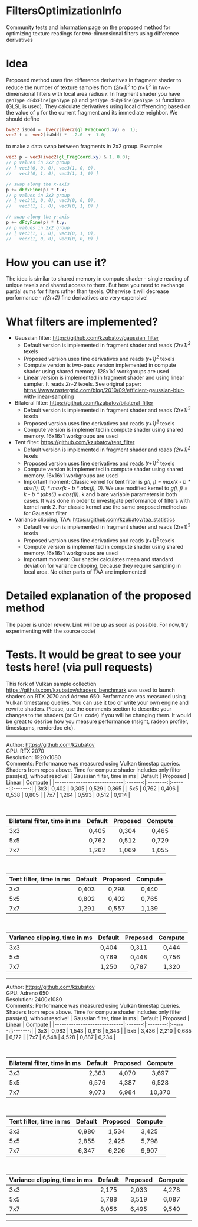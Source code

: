 
# FiltersOptimizationInfo
Community tests and information page on the proposed method for optimizing texture readings for two-dimensional filters using difference derivatives

# Idea
Proposed method uses fine difference derivatives in fragment shader to reduce the number of texture samples from *(2r+1)*<sup>*2*</sup> to *(r+1)*<sup>*2*</sup> in two-dimensional filters with local area radius *r*. In fragment shader you have `genType dFdxFine(genType p)` and `genType dFdyFine(genType p)` functions (GLSL is used). They calculate derivatives using local differencing based on the value of p for the current fragment and its immediate neighbor. We should define
```GLSL
bvec2 isOdd =  bvec2(ivec2(gl_FragCoord.xy) &  1);
vec2 t =  vec2(isOdd) *  -2.0  +  1.0;
```
to make a data swap between fragments in 2x2 group.
Example:
```GLSL
vec3 p = vec3(ivec2(gl_FragCoord.xy) & 1, 0.0);
// p values in 2x2 group
// [ vec3(0, 0, 0), vec3(1, 0, 0),
//   vec3(0, 1, 0), vec3(1, 1, 0) ]

// swap along the x-axis
p += dFdxFine(p) * t.x;
// p values in 2x2 group
// [ vec3(1, 0, 0), vec3(0, 0, 0),
//   vec3(1, 1, 0), vec3(0, 1, 0) ]

// swap along the y-axis
p += dFdyFine(p) * t.y;
// p values in 2x2 group
// [ vec3(1, 1, 0), vec3(0, 1, 0),
//   vec3(1, 0, 0), vec3(0, 0, 0) ]
```
# How you can use it?
The idea is similar to shared memory in compute shader - single reading of unique texels and shared access to them. But here you need to exchange partial sums for filters rather than texels. Otherwise it will decrease performance - *r(3r+2)* fine derivatives are very expensive!

# What filters are implemented?
 - Gaussian filter: <https://github.com/kzubatov/gaussian_filter>
	 - Default version is implemented in fragment shader and reads *(2r+1)<sup>2</sup>*
 texels
	 - Proposed version uses fine derivatives and reads *(r+1)<sup>2</sup>* texels
	 - Compute version is two-pass version implemented in compute shader using shared memory. 128x1x1 workgroups are used
	 - Linear version is implemented in fragment shader and using linear sampler. It reads *2r+2* texels. See original paper: <https://www.rastergrid.com/blog/2010/09/efficient-gaussian-blur-with-linear-sampling>
  - Bilateral filter: <https://github.com/kzubatov/bilateral_filter>
	- Default version is implemented in fragment shader and reads *(2r+1)<sup>2</sup>*
 texels
	- Proposed version uses fine derivatives and reads *(r+1)<sup>2</sup>* texels
	- Compute version is implemented in compute shader using shared memory. 16x16x1 workgroups are used
 - Tent filter: <https://github.com/kzubatov/tent_filter>
	 - Default version is implemented in fragment shader and reads *(2r+1)<sup>2</sup>*
 texels
	- Proposed version uses fine derivatives and reads *(r+1)<sup>2</sup>* texels
	- Compute version is implemented in compute shader using shared memory. 16x16x1 workgroups are used
	- Important moment:
		Classic kernel for tent filter is *g(i, j) = max(k - b * abs(i), 0) * max(k - b * abs(j), 0)*. We use modified kernel to *g(i, j) = k - b * (abs(i) + abs(j))*. k and b are variable parameters in both cases. It was done in order to investigate performance of filters with kernel rank 2. For classic kernel use the same proposed method as for Gaussian filter
 - Variance clipping, TAA: <https://github.com/kzubatov/taa_statistics>
	 - Default version is implemented in fragment shader and reads (2r+1)<sup>2</sup>
 texels
	- Proposed version uses fine derivatives and reads (r+1)<sup>2</sup> texels
	- Compute version is implemented in compute shader using shared memory. 16x16x1 workgroups are used
	- Important moment:
	Our shader calculates mean and standard deviation for variance clipping, because they require sampling in local area. No other parts of TAA are implemented

# Detailed explanation of the proposed method
The paper is under review. Link will be up as soon as possible. For now, try experimenting with the source code)

# Tests. It would be great to see your tests here! (via pull requests)

This fork of Vulkan sample collection <https://github.com/kzubatov/shaders_benchmark> was used to launch shaders on RTX 2070 and Adreno 650. Performance was measured using Vulkan timestamp queries. You can use it too or write your own engine and rewrite shaders. Please, use the comments section to describe your changes to the shaders (or C++ code) if you will be changing them. It would be great to desribe how you measure performance (nsight, radeon profiler, timestapms, renderdoc etc).

---
Author: <https://github.com/kzubatov>\
GPU: RTX 2070\
Resolution: 1920x1080\
Comments: Performance was measured using Vulkan timestap queries. Shaders from repos above. Time for compute shader includes only filter pass(es), without resolve!
| Gaussian filter, time in ms | Default | Proposed | Linear | Compute |
|-----------------------------|:-------:|:--------:|:------:|:-------:|
| 3x3 | 0,402 | 0,305 |	0,529 |	0,865 |
| 5x5 | 0,762 | 0,406 |	0,538 |	0,805 |
| 7x7 | 1,264 | 0,593 |	0,512 |	0,914 |

<br>

| Bilateral filter, time in ms | Default | Proposed | Compute |
|------------------------------|:-------:|:--------:|:-------:|
| 3x3 | 0,405 | 0,304 | 0,465|
| 5x5 | 0,762 | 0,512 | 0,729|
| 7x7 | 1,262 | 1,069 | 1,055|

<br>

| Tent filter, time in ms | Default | Proposed | Compute |
|-------------------------|:-------:|:--------:|:-------:|
| 3x3 | 0,403 | 0,298 | 0,440 |
| 5x5 | 0,802 | 0,402 | 0,765 |
| 7x7 | 1,291 | 0,557 | 1,139 |

<br>

| Variance clipping, time in ms | Default | Proposed | Compute |
|-------------------------|:-------:|:--------:|:-------:|
| 3x3 | 0,404 | 0,311 | 0,444 |
| 5x5 | 0,769 | 0,448 | 0,756 |
| 7x7 | 1,250 | 0,787 | 1,320 |

---

Author: <https://github.com/kzubatov>\
GPU: Adreno 650\
Resolution: 2400x1080\
Comments: Performance was measured using Vulkan timestap queries. Shaders from repos above. Time for compute shader includes only filter pass(es), without resolve!
| Gaussian filter, time in ms | Default | Proposed | Linear | Compute |
|-----------------------------|:-------:|:--------:|:------:|:-------:|
| 3x3 | 0,983 |	1,543 | 0,616 | 5,343 |
| 5x5 | 3,436 |	2,210 | 0,685 | 6,172 |
| 7x7 | 6,548 |	4,528 | 0,887 | 6,234 |

<br>

| Bilateral filter, time in ms | Default | Proposed | Compute |
|------------------------------|:-------:|:--------:|:-------:|
| 3x3 |	2,363 |	4,070 |	3,697 |
| 5x5 |	6,576 |	4,387 |	6,528 |
| 7x7 |	9,073 |	6,984 |	10,370 |

<br>

| Tent filter, time in ms | Default | Proposed | Compute |
|-------------------------|:-------:|:--------:|:-------:|
| 3x3 |	0,980 |	1,534 | 3,425 |
| 5x5 |	2,855 |	2,425 | 5,798 |
| 7x7 |	6,347 |	6,226 | 9,907 |

<br>

| Variance clipping, time in ms | Default | Proposed | Compute |
|-------------------------|:-------:|:--------:|:-------:|
| 3x3 |	2,175 |	2,033 |	4,278 |
| 5x5 |	5,788 |	3,519 |	6,087 |
| 7x7 |	8,056 |	6,495 |	9,540 |
---

